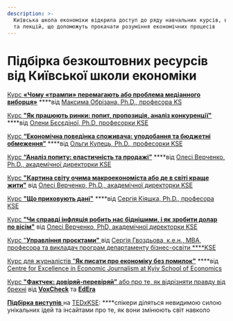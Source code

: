 ```yaml
---
description: >-
  Київська школа економіки відкрила доступ до ряду навчальних курсів, вебінарів
  та лекцій, що допоможуть прокачати розуміння економічних процесів
---
```


# Підбірка безкоштовних ресурсів від Київської школи економіки

[Курс **«Чому «трампи» перемагають або проблема медіанного виборця»**](http://bit.ly/3a5avLc%20) ****від [Максима Обрізана, Ph.D., професора KS](https://kse.ua/ua/people/maksym-obrizan/)

[Курс **"Як працюють ринки: попит, пропозиція, аналіз конкуренції"**](http://bit.ly/3be4xYN) ****від [Олени Бєсєдіної, Ph.D, професорки KSE](https://kse.ua/ua/people/elena-besedina/)

[Курс **“Економічна поведінка споживача: уподобання та бюджетні обмеження”**](http://bit.ly/2IYD6pB) ****від [Ольги Купець, Ph.D., професорки KSE](https://kse.ua/ua/people/olga-kupets/)

[Курс **“Аналіз попиту: еластичність та продажі”**](http://bit.ly/2J366fO) ****від [Олесі Верченко, Ph.D., академічної директорки KSE](https://kse.ua/ua/people/olesia-verchenko/)

[Курс **"Картина світу очима макроекономіста або де в світі краще жити"**](http://bit.ly/33tOUcS) від [Олесі Верченко, Ph.D., академічної директорки KSE](https://kse.ua/ua/people/olesia-verchenko/)

[Курс **"Що приховують дані"**](http://bit.ly/2Wtce9o) ****від [Сергія Кіяшка, Ph.D., професора KSE](https://kse.ua/ua/people/sergii-kiiashko/)

[Курс **"Чи справді інфляція робить нас біднішими, і як зробити долар по вісім"**](http://bit.ly/33xBg8w) від [Олесі Верченко, PhD, академічної директорки KSE](https://kse.ua/ua/people/olesia-verchenko/)

[Курс "**Управління проєктами"** ](http://bit.ly/395JdDf)від [Сергія Гвоздьова, к.е.н., МВА, професора та викладач програм департаменту бізнес-освіти ****KSE](https://kse.ua/ua/people/serhiy-gvozdiov/)

[Курс для журналістів "**Як писати про економіку без помилок"**](http://bit.ly/2J1s9Ud) ****від [Centre for Excellence in Economic Journalism at Kyiv School of Economics](https://www.facebook.com/CEiEJ/?__cft__[0]=AZW-3rjHjImWqrzKekI1nL5B8CgwC0g9Dd7lHvtqh2fwxbFzg_aVZnEmJeduN4V5pIBO_zIK9NZ-wdbX72yFuLNNY0hFp8b56M5PK-gFRI7m-h0JXQ8lghCUN2JVlFqNIHia_jQtnzL9vpbV-edcFww5ybzuv9MGo5c5E66Q1FdC1HR8qzPz01rponRxzBUPbcs&__tn__=kK-y-R)

[Курс **"Фактчек: довіряй-перевіряй"** або про те, як відрізняти правду від брехні](http://bit.ly/3a6kIHl) від [**VoxCheck**](https://www.facebook.com/VoxCheck/?__cft__[0]=AZW-3rjHjImWqrzKekI1nL5B8CgwC0g9Dd7lHvtqh2fwxbFzg_aVZnEmJeduN4V5pIBO_zIK9NZ-wdbX72yFuLNNY0hFp8b56M5PK-gFRI7m-h0JXQ8lghCUN2JVlFqNIHia_jQtnzL9vpbV-edcFww5ybzuv9MGo5c5E66Q1FdC1HR8qzPz01rponRxzBUPbcs&__tn__=kK-y-R) та [**EdEra**](https://www.facebook.com/EdEraUa/?__cft__[0]=AZW-3rjHjImWqrzKekI1nL5B8CgwC0g9Dd7lHvtqh2fwxbFzg_aVZnEmJeduN4V5pIBO_zIK9NZ-wdbX72yFuLNNY0hFp8b56M5PK-gFRI7m-h0JXQ8lghCUN2JVlFqNIHia_jQtnzL9vpbV-edcFww5ybzuv9MGo5c5E66Q1FdC1HR8qzPz01rponRxzBUPbcs&__tn__=kK-y-R)

[**Підбірка виступів** ](https://bit.ly/2QxfPPE)на [TEDxKSE](https://www.facebook.com/tedxkse/?__cft__[0]=AZW-3rjHjImWqrzKekI1nL5B8CgwC0g9Dd7lHvtqh2fwxbFzg_aVZnEmJeduN4V5pIBO_zIK9NZ-wdbX72yFuLNNY0hFp8b56M5PK-gFRI7m-h0JXQ8lghCUN2JVlFqNIHia_jQtnzL9vpbV-edcFww5ybzuv9MGo5c5E66Q1FdC1HR8qzPz01rponRxzBUPbcs&__tn__=kK-y-R): ****спікери діляться невидимою силою унікальних ідей та інсайтами про те, як вони змінюють світ навколо

